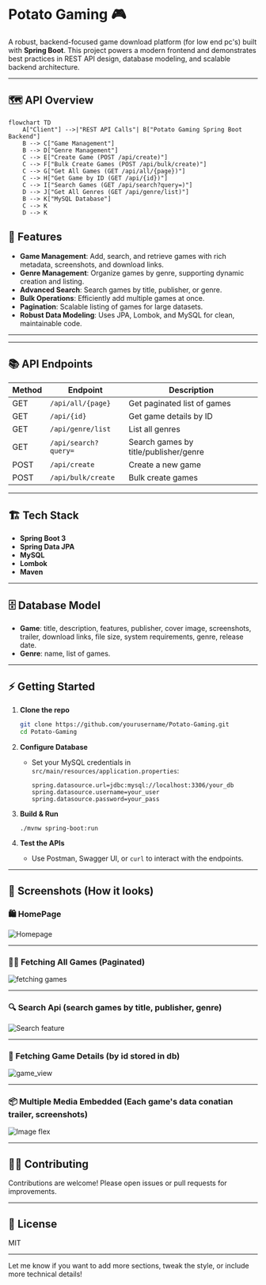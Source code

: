 # Potato Gaming 🎮


A robust, backend-focused game download platform (for low end pc's) built with **Spring Boot**. This project powers a modern frontend and demonstrates best practices in REST API design, database modeling, and scalable backend architecture.


---

## 🗺️ API Overview

```mermaid
flowchart TD
    A["Client"] -->|"REST API Calls"| B["Potato Gaming Spring Boot Backend"]
    B --> C["Game Management"]
    B --> D["Genre Management"]
    C --> E["Create Game (POST /api/create)"]
    C --> F["Bulk Create Games (POST /api/bulk/create)"]
    C --> G["Get All Games (GET /api/all/{page})"]
    C --> H["Get Game by ID (GET /api/{id})"]
    C --> I["Search Games (GET /api/search?query=)"]
    D --> J["Get All Genres (GET /api/genre/list)"]
    B --> K["MySQL Database"]
    C --> K
    D --> K
```

## 🚀 Features

- **Game Management**: Add, search, and retrieve games with rich metadata, screenshots, and download links.
- **Genre Management**: Organize games by genre, supporting dynamic creation and listing.
- **Advanced Search**: Search games by title, publisher, or genre.
- **Bulk Operations**: Efficiently add multiple games at once.
- **Pagination**: Scalable listing of games for large datasets.
- **Robust Data Modeling**: Uses JPA, Lombok, and MySQL for clean, maintainable code.

---

---

## 📚 API Endpoints

| Method | Endpoint                  | Description                        |
|--------|--------------------------|------------------------------------|
| GET    | `/api/all/{page}`        | Get paginated list of games        |
| GET    | `/api/{id}`              | Get game details by ID             |
| GET    | `/api/genre/list`        | List all genres                    |
| GET    | `/api/search?query=`     | Search games by title/publisher/genre |
| POST   | `/api/create`            | Create a new game                  |
| POST   | `/api/bulk/create`       | Bulk create games                  |

---

## 🏗️ Tech Stack

- **Spring Boot 3**
- **Spring Data JPA**
- **MySQL**
- **Lombok**
- **Maven**

---

## 🗄️ Database Model

- **Game**: title, description, features, publisher, cover image, screenshots, trailer, download links, file size, system requirements, genre, release date.
- **Genre**: name, list of games.

---

## ⚡ Getting Started

1. **Clone the repo**
   ```bash
   git clone https://github.com/yourusername/Potato-Gaming.git
   cd Potato-Gaming
   ```

2. **Configure Database**
    - Set your MySQL credentials in `src/main/resources/application.properties`:
      ```
      spring.datasource.url=jdbc:mysql://localhost:3306/your_db
      spring.datasource.username=your_user
      spring.datasource.password=your_pass
      ```

3. **Build & Run**
   ```bash
   ./mvnw spring-boot:run
   ```

4. **Test the APIs**
    - Use Postman, Swagger UI, or `curl` to interact with the endpoints.

---

## 📸 Screenshots (How it looks)

### 🛍️ HomePage
![Homepage ](./screenshots/Homepage.png)

---

### 🧑‍💻 Fetching All Games (Paginated)
![fetching games](./screenshots/fetching_games.png)

---

### 🔍 Search Api (search games by title, publisher, genre)
![Search feature](./screenshots/search.png)

---

### 🩻 Fetching Game Details (by id stored in db)
![game_view](./screenshots/product_page.jpeg)

---

### 📦  Multiple Media Embedded (Each game's data conatian trailer, screenshots)
![Image flex ](./screenshots/multi_image_view.png)

---

## 🧑‍💻 Contributing

Contributions are welcome! Please open issues or pull requests for improvements.

---

## 📄 License

MIT

---

Let me know if you want to add more sections, tweak the style, or include more technical details!
